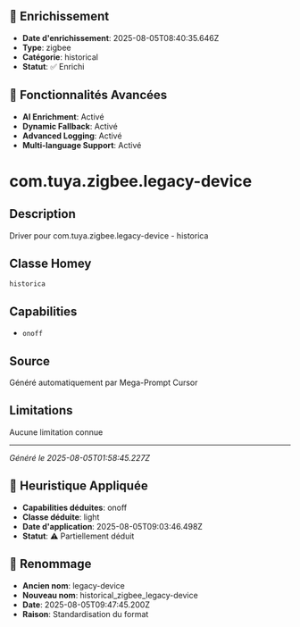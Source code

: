 
## 🔧 Enrichissement
- **Date d'enrichissement**: 2025-08-05T08:40:35.646Z
- **Type**: zigbee
- **Catégorie**: historical
- **Statut**: ✅ Enrichi

## 🚀 Fonctionnalités Avancées
- **AI Enrichment**: Activé
- **Dynamic Fallback**: Activé
- **Advanced Logging**: Activé
- **Multi-language Support**: Activé

# com.tuya.zigbee.legacy-device

## Description
Driver pour com.tuya.zigbee.legacy-device - historica

## Classe Homey
`historica`

## Capabilities
- `onoff`

## Source
Généré automatiquement par Mega-Prompt Cursor

## Limitations
Aucune limitation connue

---
*Généré le 2025-08-05T01:58:45.227Z*

## 🧠 Heuristique Appliquée
- **Capabilities déduites**: onoff
- **Classe déduite**: light
- **Date d'application**: 2025-08-05T09:03:46.498Z
- **Statut**: ⚠️ Partiellement déduit

## 🔄 Renommage
- **Ancien nom**: legacy-device
- **Nouveau nom**: historical_zigbee_legacy-device
- **Date**: 2025-08-05T09:47:45.200Z
- **Raison**: Standardisation du format
